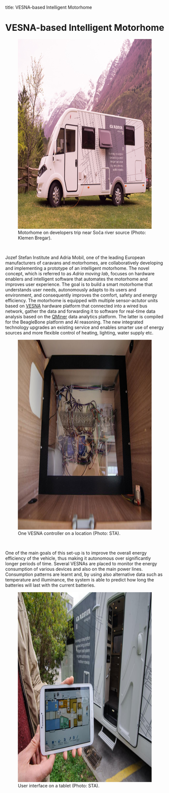 title: VESNA-based Intelligent Motorhome

<!-- vim: linebreak filetype=markdown expandtab ts=4 sw=4
-->

# VESNA-based Intelligent Motorhome

<figure>
    <img src="img/caravan.jpg" style="height:600px">
    <figcaption>Motorhome on developers trip near Soča river source (Photo: Klemen Bregar).</figcaption>
</figure>
<br>

Jozef Stefan Institute and Adria Mobil, one of the leading European manufacturers of caravans and motorhomes, are collaboratively developing and implementing a prototype of an intelligent motorhome. The novel concept, which is referred to as *Adria moving lab*, focuses on hardware enablers and intelligent software that automates the motorhome and improves user experience. The goal is to build a smart motorhome that understands user needs, autonomously adapts to its users and environment, and consequently improves the comfort, safety and energy efficiency. The motorhome is equipped with multiple sensor-actutor units based on [VESNA](http://sensorlab.ijs.si/hardware.html) hardware platform  that connected into a wired bus network, gather the data and forwarding it to software for real-time data analysis based on the [QMiner](http://qminer.ijs.si/) data analytics platform. The latter is compiled for the BeagleBone platform and AI reasoning. The new integrated technology upgrades an existing service and enables smarter use of energy sources and more flexible control of heating, lighting, water supply etc.

<figure>
    <img src="img/sta_vsn.jpg" style="height:600px">
    <figcaption>One VESNA controller on a location (Photo: STA).</figcaption>
</figure>
<br>

One of the main goals of this set-up is to improve the overall energy efficiency of the vehicle, thus making it autonomous over significantly longer periods of time. Several VESNAs are placed to monitor the energy consumption of various devices and also on the main power lines. Consumption patterns are learnt and, by using also alternative data such as temperature and illuminance, the system is able to predict how long the batteries will last with the current batteries.

<figure>
    <img src="img/sta_tab.jpg" style="height:600px">
    <figcaption>User interface on a tablet (Photo: STA).</figcaption>
</figure>
<br>
